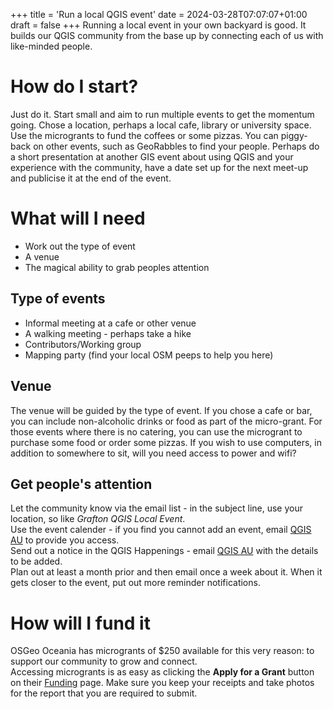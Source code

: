 +++
title = 'Run a local QGIS event'
date = 2024-03-28T07:07:07+01:00
draft = false
+++
Running a local event in your own backyard is good. It builds our QGIS community from the base up by connecting each of us with like-minded people. 

# How do I start?
Just do it. Start small and aim to run multiple events to get the momentum going. Chose a location, perhaps a local cafe, library or university space. Use the microgrants to fund the coffees or some pizzas. You can piggy-back on other events, such as GeoRabbles to find your people. Perhaps do a short presentation at another GIS event about using QGIS and your experience with the community, have a date set up for the next meet-up and publicise it at the end of the event. 

# What will I need
- Work out the type of event
- A venue
- The magical ability to grab peoples attention

## Type of events
- Informal meeting at a cafe or other venue
- A walking meeting - perhaps take a hike
- Contributors/Working group
- Mapping party (find your local OSM peeps to help you here)

## Venue
The venue will be guided by the type of event. If you chose a cafe or bar, you can include non-alcoholic drinks or food as part of the micro-grant. For those events where there is no catering, you can use the microgrant to purchase some food or order some pizzas. If you wish to use computers, in addition to somewhere to sit, will you need access to power and wifi?

## Get people's attention
Let the community know via the email list - in the subject line, use your location, so like *Grafton QGIS Local Event*.  
Use the event calender - if you find you cannot add an event, email [QGIS AU](mailto:emma@north-road.com) to provide you access.  
Send out a notice in the QGIS Happenings - email [QGIS AU](mailto:emma@north-road.com) with the details to be added.  
Plan out at least a month prior and then email once a week about it. When it gets closer to the event, put out more reminder notifications.

# How will I fund it
OSGeo Oceania has microgrants of $250 available for this very reason: to support our community to grow and connect.  
Accessing microgrants is as easy as clicking the **Apply for a Grant** button on their [Funding](https://osgeo-oceania.org/funding/) page. 
Make sure you keep your receipts and take photos for the report that you are required to submit. 


